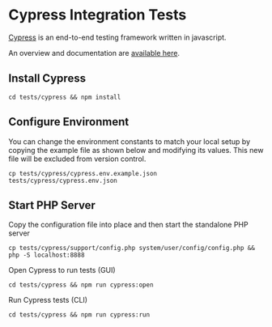 # Cypress Integration Tests

[Cypress](https://www.cypress.io/) is an end-to-end testing framework written in javascript.

An overview and documentation are [available here](https://docs.cypress.io/guides/overview/why-cypress.html#In-a-nutshell).

## Install Cypress

`cd tests/cypress && npm install`

## Configure Environment

You can change the environment constants to match your local setup by copying the example file as shown below and modifying its values.  This new file will be excluded from version control.

`cp tests/cypress/cypress.env.example.json tests/cypress/cypress.env.json`

## Start PHP Server

Copy the configuration file into place and then start the standalone PHP server

`cp tests/cypress/support/config.php system/user/config/config.php && php -S localhost:8888`

Open Cypress to run tests (GUI)

`cd tests/cypress && npm run cypress:open`

Run Cypress tests (CLI)

`cd tests/cypress && npm run cypress:run`